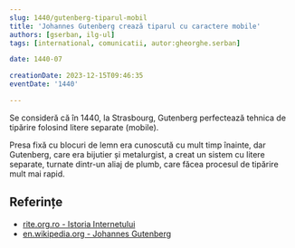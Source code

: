 ```yaml
---
slug: 1440/gutenberg-tiparul-mobil
title: 'Johannes Gutenberg crează tiparul cu caractere mobile'
authors: [gserban, ilg-ul]
tags: [international, comunicatii, autor:gheorghe.serban]

date: 1440-07

creationDate: 2023-12-15T09:46:35
eventDate: '1440'

---
```


Se consideră că în 1440, la Strasbourg, Gutenberg
perfectează tehnica de tipărire folosind litere separate (mobile).

<!-- truncate -->

Presa fixă cu blocuri de lemn era cunoscută cu mult timp înainte, dar
Gutenberg, care era bijutier și metalurgist, a creat un sistem cu
litere separate, turnate dintr-un aliaj de plumb, care făcea
procesul de tipărire mult mai rapid.

## Referințe

- [rite.org.ro - Istoria Internetului](https://rite.org.ro/istoria-internetului/)
- [en.wikipedia.org - Johannes Gutenberg](https://en.wikipedia.org/wiki/Johannes_Gutenberg)
